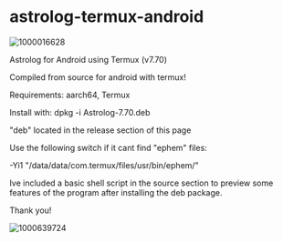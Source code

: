 # astrolog-termux-android

![1000016628](https://github.com/user-attachments/assets/3cb1e307-8586-4067-b218-bf587b92d290)



Astrolog for Android using Termux (v7.70)

Compiled from source for android with termux!

Requirements: aarch64, Termux

Install with: dpkg -i Astrolog-7.70.deb

"deb" located in the release section of this page

Use the following switch if it cant find "ephem" files:

-Yi1 "/data/data/com.termux/files/usr/bin/ephem/"

Ive included a basic shell script in the source section to preview some features of the program after installing the deb package.

Thank you!

![1000639724](https://github.com/user-attachments/assets/59e1f64c-b09d-4af6-9438-849a7bfaf72a)

